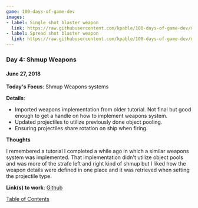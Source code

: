 ```yaml
---
game: 100-days-of-game-dev
images: 
- label: Single shot blaster weapon
  link: https://raw.githubusercontent.com/kpable/100-days-of-game-dev/master/images/day4-shmup-weapons/firing-blaster.gif
- label: Spread shot blaster weapon
  link: https://raw.githubusercontent.com/kpable/100-days-of-game-dev/master/images/day4-shmup-weapons/firing-spread.gif
---
```


<a name="day-4"></a>
### Day 4: Shmup Weapons
#### June 27, 2018 

**Today's Focus**: Shmup Weapons systems 

**Details**:
  - Imported weapons implementation from older tutorial. Not final but good enough to get a handle on how to implement weapons system. 
  - Updated projectiles to utilize previously done object pooling. 
  - Ensuring projectiles share rotation on ship when firing. 


**Thoughts** 

I remembered a tutorial I completed a while ago in which a similar weapons system was implemented. That implementation didn't utilize object pools and was more of the strafe left and right kind of shmup but I liked how the weapon details were defined in one place and it was retrieved when setting the projectile type. 

<!-- 
**Examples**: 

#### Single shot blaster weapon
![Single shot blaster Example](https://raw.githubusercontent.com/kpable/100-days-of-game-dev/master/images/day4-shmup-weapons/firing-blaster.gif) 

#### Spread shot blaster weapon
![Spread shot blaster Example](https://raw.githubusercontent.com/kpable/100-days-of-game-dev/master/images/day4-shmup-weapons/firing-spread.gif) 

 -->

**Link(s) to work**: [Github](https://github.com/Kpable/Kpable-Labs/tree/misc/shmup-weapons/Assets/Misc/Shmup%20Weapons)

[Table of Contents](#toc)